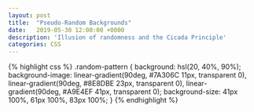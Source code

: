 ```yaml
---
layout: post
title:  "Pseudo-Random Backgrounds"
date:   2019-05-30 12:00:00 +0000
description: 'Illusion of randomness and the Cicada Principle'
categories: CSS
---
```

<div class="default-grid random-pattern">
</div>
<!--more-->
{% highlight css %}
.random-pattern {
  background: hsl(20, 40%, 90%);
  background-image:
    linear-gradient(90deg, #7A306C 11px, transparent 0),
    linear-gradient(90deg, #8E8DBE 23px, transparent 0),
    linear-gradient(90deg, #A9E4EF 41px, transparent 0);
  background-size: 41px 100%, 61px 100%, 83px 100%;
}
{% endhighlight %}
